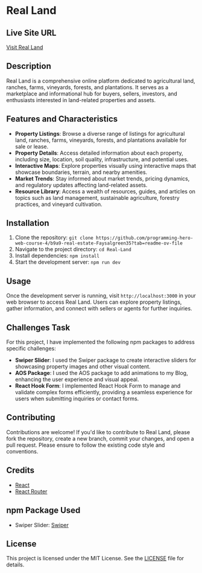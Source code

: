 # Real Land

## Live Site URL
[Visit Real Land](https://real-estate-land-2c851.web.app//)

## Description
Real Land is a comprehensive online platform dedicated to agricultural land, ranches, farms, vineyards, forests, and plantations. It serves as a marketplace and informational hub for buyers, sellers, investors, and enthusiasts interested in land-related properties and assets.

## Features and Characteristics
- **Property Listings**: Browse a diverse range of listings for agricultural land, ranches, farms, vineyards, forests, and plantations available for sale or lease.
- **Property Details**: Access detailed information about each property, including size, location, soil quality, infrastructure, and potential uses.
- **Interactive Maps**: Explore properties visually using interactive maps that showcase boundaries, terrain, and nearby amenities.
- **Market Trends**: Stay informed about market trends, pricing dynamics, and regulatory updates affecting land-related assets.
- **Resource Library**: Access a wealth of resources, guides, and articles on topics such as land management, sustainable agriculture, forestry practices, and vineyard cultivation.

## Installation
1. Clone the repository: `git clone https://github.com/programming-hero-web-course-4/b9a9-real-estate-Faysalgreen35?tab=readme-ov-file`
2. Navigate to the project directory: `cd Real-Land`
3. Install dependencies: `npm install`
4. Start the development server: `npm run dev`

## Usage
Once the development server is running, visit `http://localhost:3000` in your web browser to access Real Land. Users can explore property listings, gather information, and connect with sellers or agents for further inquiries.

## Challenges Task
For this project, I have implemented the following npm packages to address specific challenges:
- **Swiper Slider**: I used the Swiper package to create interactive sliders for showcasing property images and other visual content.
- **AOS Package**: I used the AOS package to add animations to my Blog, enhancing the user experience and visual appeal.
- **React Hook Form**: I implemented React Hook Form to manage and validate complex forms efficiently, providing a seamless experience for users when submitting inquiries or contact forms.


## Contributing
Contributions are welcome! If you'd like to contribute to Real Land, please fork the repository, create a new branch, commit your changes, and open a pull request. Please ensure to follow the existing code style and conventions.

## Credits
- [React](https://reactjs.org/)
- [React Router](https://reactrouter.com/)


## npm Package Used
- Swiper Slider: [Swiper](https://swiperjs.com/)

## License
This project is licensed under the MIT License. See the [LICENSE](LICENSE) file for details.
